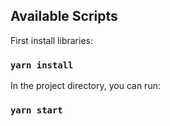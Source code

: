 ## Available Scripts

First install libraries:

### `yarn install`

In the project directory, you can run:

### `yarn start`
